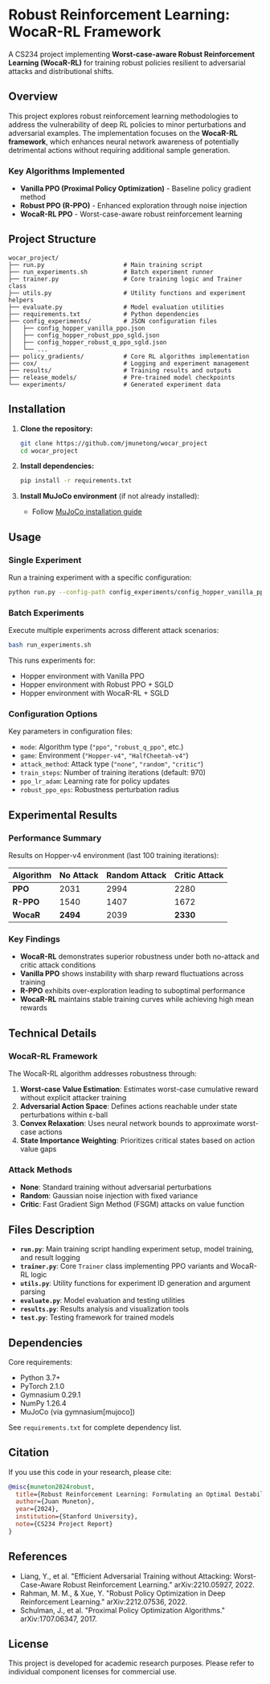 # Robust Reinforcement Learning: WocaR-RL Framework

A CS234 project implementing **Worst-case-aware Robust Reinforcement Learning (WocaR-RL)** for training robust policies resilient to adversarial attacks and distributional shifts.

## Overview

This project explores robust reinforcement learning methodologies to address the vulnerability of deep RL policies to minor perturbations and adversarial examples. The implementation focuses on the **WocaR-RL framework**, which enhances neural network awareness of potentially detrimental actions without requiring additional sample generation.

### Key Algorithms Implemented

- **Vanilla PPO (Proximal Policy Optimization)** - Baseline policy gradient method
- **Robust PPO (R-PPO)** - Enhanced exploration through noise injection  
- **WocaR-RL PPO** - Worst-case-aware robust reinforcement learning

## Project Structure

```
wocar_project/
├── run.py                      # Main training script
├── run_experiments.sh          # Batch experiment runner
├── trainer.py                  # Core training logic and Trainer class
├── utils.py                    # Utility functions and experiment helpers
├── evaluate.py                 # Model evaluation utilities
├── requirements.txt            # Python dependencies
├── config_experiments/         # JSON configuration files
│   ├── config_hopper_vanilla_ppo.json
│   ├── config_hopper_robust_ppo_sgld.json
│   ├── config_hopper_robust_q_ppo_sgld.json
│   └── ...
├── policy_gradients/           # Core RL algorithms implementation
├── cox/                        # Logging and experiment management
├── results/                    # Training results and outputs
├── release_models/             # Pre-trained model checkpoints
└── experiments/                # Generated experiment data
```

## Installation

1. **Clone the repository:**
   ```bash
   git clone https://github.com/jmunetong/wocar_project
   cd wocar_project
   ```

2. **Install dependencies:**
   ```bash
   pip install -r requirements.txt
   ```

3. **Install MuJoCo environment** (if not already installed):
   - Follow [MuJoCo installation guide](https://github.com/openai/mujoco-py)

## Usage

### Single Experiment

Run a training experiment with a specific configuration:

```bash
python run.py --config-path config_experiments/config_hopper_vanilla_ppo.json
```

### Batch Experiments

Execute multiple experiments across different attack scenarios:

```bash
bash run_experiments.sh
```

This runs experiments for:
- Hopper environment with Vanilla PPO
- Hopper environment with Robust PPO + SGLD
- Hopper environment with WocaR-RL + SGLD

### Configuration Options

Key parameters in configuration files:

- `mode`: Algorithm type (`"ppo"`, `"robust_q_ppo"`, etc.)
- `game`: Environment (`"Hopper-v4"`, `"HalfCheetah-v4"`)
- `attack_method`: Attack type (`"none"`, `"random"`, `"critic"`)
- `train_steps`: Number of training iterations (default: 970)
- `ppo_lr_adam`: Learning rate for policy updates
- `robust_ppo_eps`: Robustness perturbation radius

## Experimental Results

### Performance Summary

Results on Hopper-v4 environment (last 100 training iterations):

| Algorithm | No Attack | Random Attack | Critic Attack |
|-----------|-----------|---------------|---------------|
| **PPO**   | 2031      | 2994          | 2280          |
| **R-PPO** | 1540      | 1407          | 1672          |
| **WocaR** | **2494**  | 2039          | **2330**      |

### Key Findings

- **WocaR-RL** demonstrates superior robustness under both no-attack and critic attack conditions
- **Vanilla PPO** shows instability with sharp reward fluctuations across training
- **R-PPO** exhibits over-exploration leading to suboptimal performance
- **WocaR-RL** maintains stable training curves while achieving high mean rewards

## Technical Details

### WocaR-RL Framework

The WocaR-RL algorithm addresses robustness through:

1. **Worst-case Value Estimation**: Estimates worst-case cumulative reward without explicit attacker training
2. **Adversarial Action Space**: Defines actions reachable under state perturbations within ε-ball
3. **Convex Relaxation**: Uses neural network bounds to approximate worst-case actions
4. **State Importance Weighting**: Prioritizes critical states based on action value gaps

### Attack Methods

- **None**: Standard training without adversarial perturbations
- **Random**: Gaussian noise injection with fixed variance
- **Critic**: Fast Gradient Sign Method (FSGM) attacks on value function

## Files Description

- **`run.py`**: Main training script handling experiment setup, model training, and result logging
- **`trainer.py`**: Core `Trainer` class implementing PPO variants and WocaR-RL logic
- **`utils.py`**: Utility functions for experiment ID generation and argument parsing
- **`evaluate.py`**: Model evaluation and testing utilities
- **`results.py`**: Results analysis and visualization tools
- **`test.py`**: Testing framework for trained models

## Dependencies

Core requirements:
- Python 3.7+
- PyTorch 2.1.0
- Gymnasium 0.29.1
- NumPy 1.26.4
- MuJoCo (via gymnasium[mujoco])

See `requirements.txt` for complete dependency list.

## Citation

If you use this code in your research, please cite:

```bibtex
@misc{muneton2024robust,
  title={Robust Reinforcement Learning: Formulating an Optimal Destabilization Policy},
  author={Juan Muneton},
  year={2024},
  institution={Stanford University},
  note={CS234 Project Report}
}
```

## References

- Liang, Y., et al. "Efficient Adversarial Training without Attacking: Worst-Case-Aware Robust Reinforcement Learning." arXiv:2210.05927, 2022.
- Rahman, M. M., & Xue, Y. "Robust Policy Optimization in Deep Reinforcement Learning." arXiv:2212.07536, 2022.
- Schulman, J., et al. "Proximal Policy Optimization Algorithms." arXiv:1707.06347, 2017.

## License

This project is developed for academic research purposes. Please refer to individual component licenses for commercial use.
